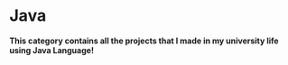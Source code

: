 # Java
**This category contains all the projects that I made in my university life using Java Language!**
